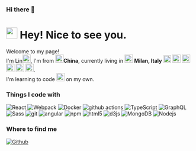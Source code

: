 ### Hi there 👋

<!--
**duckgocloud/duckgocloud** is a ✨ _special_ ✨ repository because its `README.md` (this file) appears on your GitHub profile.

Here are some ideas to get you started:

- 🔭 I’m currently working on ...
- 🌱 I’m currently learning ...
- 👯 I’m looking to collaborate on ...
- 🤔 I’m looking for help with ...
- 💬 Ask me about ...
- 📫 How to reach me: ...
- 😄 Pronouns: ...
- ⚡ Fun fact: ...
-->





<h1><img src="https://emojis.slackmojis.com/emojis/images/1531849430/4246/blob-sunglasses.gif?1531849430" width="30"/> Hey! Nice to see you.</h1>


<p>Welcome to my page! </br> I'm Lin<img src="https://img.icons8.com/external-avatar-andi-nur-abdillah/512/external-Girl-kid-avatar-avatar-andi-nur-abdillah-4.png" width="22"/>, I'm from   <img src="https://img.icons8.com/doodle/512/china.png" width="22"/><b>China</b>, currently living in <img src="https://img.icons8.com/external-flaticons-lineal-color-flat-icons/512/external-milan-fashion-week-flaticons-lineal-color-flat-icons.png" width="22"/> <b>Milan, Italy</b> <img src="https://img.icons8.com/doodle/2x/italy.png" width="20"/>


<img src="https://img.icons8.com/doodle/512/pizza.png" width="22"/>
<img src="https://img.icons8.com/external-filled-line-andi-nur-abdillah/512/external-spaghetti-food-filled-line-filled-line-andi-nur-abdillah.png" width="22"/>
<img src="https://img.icons8.com/doodle/512/pizza.png](https://img.icons8.com/doodle/512/ice-cream-cone.png" width="22"/>
<img src="https://img.icons8.com/doodle/512/cheese.png" width="22"/>
<img src="https://img.icons8.com/cotton/512/wine-glass--v3.png" width="22"/>.

<br>
I'm learning to code 
<img src="https://img.icons8.com/external-prettycons-flat-prettycons/512/external-coding-web-and-seo-prettycons-flat-prettycons.png" width="22"/> on my own.
</p>









<h3>Things I code with</h3>
<p>
  <img alt="React" src="https://img.shields.io/badge/-React-45b8d8?style=flat-square&logo=react&logoColor=white" />
  <img alt="Webpack" src="https://img.shields.io/badge/-Webpack-8DD6F9?style=flat-square&logo=webpack&logoColor=white" /> 
  <img alt="Docker" src="https://img.shields.io/badge/-Docker-46a2f1?style=flat-square&logo=docker&logoColor=white" />
  <img alt="github actions" src="https://img.shields.io/badge/-Github_Actions-2088FF?style=flat-square&logo=github-actions&logoColor=white" />
  
  <img alt="TypeScript" src="https://img.shields.io/badge/-TypeScript-007ACC?style=flat-square&logo=typescript&logoColor=white" />
  
 
  
  
  <img alt="GraphQL" src="https://img.shields.io/badge/-GraphQL-E10098?style=flat-square&logo=graphql&logoColor=white" />
  <img alt="Sass" src="https://img.shields.io/badge/-Sass-CC6699?style=flat-square&logo=sass&logoColor=white" />
  
  <img alt="git" src="https://img.shields.io/badge/-Git-F05032?style=flat-square&logo=git&logoColor=white" />
  
  <img alt="angular" src="https://img.shields.io/badge/-Angular-DD0031?style=flat-square&logo=angular&logoColor=white" />
  <img alt="npm" src="https://img.shields.io/badge/-NPM-CB3837?style=flat-square&logo=npm&logoColor=white" />
  <img alt="html5" src="https://img.shields.io/badge/-HTML5-E34F26?style=flat-square&logo=html5&logoColor=white" />
  
  
  <img alt="d3js" src="https://img.shields.io/badge/-D3.js-F9A03C?style=flat-square&logo=d3.js&logoColor=white" />
  
  <img alt="MongoDB" src="https://img.shields.io/badge/-MongoDB-13aa52?style=flat-square&logo=mongodb&logoColor=white" />
  <img alt="Nodejs" src="https://img.shields.io/badge/-Nodejs-43853d?style=flat-square&logo=Node.js&logoColor=white" />
</p>




<h3>Where to find me</h3>
<p>
    <a href="https://github.com/duckgocloud" target="_blank"><img alt="Github" src="https://img.shields.io/badge/GitHub-%2312100E.svg?&style=for-the-badge&logo=Github&logoColor=white" /></a>

     
     
</p>
